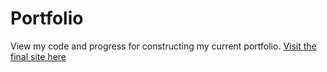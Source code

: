 # Portfolio

View my code and progress for constructing my current portfolio. [Visit the final site here](https://georgiabains.com/)
